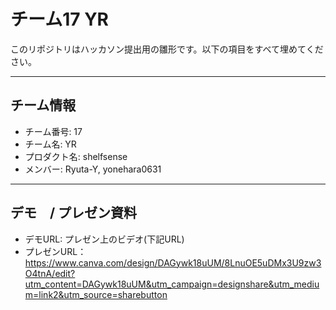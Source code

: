 # チーム17 YR

このリポジトリはハッカソン提出用の雛形です。以下の項目をすべて埋めてください。

---

## チーム情報
- チーム番号: 17
- チーム名: YR
- プロダクト名: shelfsense
- メンバー: Ryuta-Y, yonehara0631

---

## デモ　/ プレゼン資料
- デモURL: プレゼン上のビデオ(下記URL)
- プレゼンURL：https://www.canva.com/design/DAGywk18uUM/8LnuOE5uDMx3U9zw3O4tnA/edit?utm_content=DAGywk18uUM&utm_campaign=designshare&utm_medium=link2&utm_source=sharebutton
